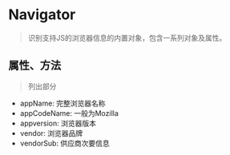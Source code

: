 # Navigator

> 识别支持JS的浏览器信息的内置对象，包含一系列对象及属性。

## 属性、方法

> 列出部分

- appName: 完整浏览器名称
- appCodeName: 一般为Mozilla
- appversion: 浏览器版本
- vendor: 浏览器品牌
- vendorSub: 供应商次要信息
